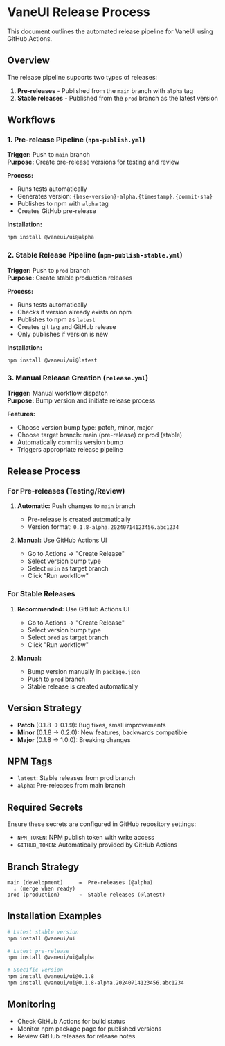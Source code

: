 # VaneUI Release Process

This document outlines the automated release pipeline for VaneUI using GitHub Actions.

## Overview

The release pipeline supports two types of releases:

1. **Pre-releases** - Published from the `main` branch with `alpha` tag
2. **Stable releases** - Published from the `prod` branch as the latest version

## Workflows

### 1. Pre-release Pipeline (`npm-publish.yml`)

**Trigger:** Push to `main` branch  
**Purpose:** Create pre-release versions for testing and review

**Process:**
- Runs tests automatically
- Generates version: `{base-version}-alpha.{timestamp}.{commit-sha}`
- Publishes to npm with `alpha` tag
- Creates GitHub pre-release

**Installation:**
```bash
npm install @vaneui/ui@alpha
```

### 2. Stable Release Pipeline (`npm-publish-stable.yml`)

**Trigger:** Push to `prod` branch  
**Purpose:** Create stable production releases

**Process:**
- Runs tests automatically
- Checks if version already exists on npm
- Publishes to npm as `latest`
- Creates git tag and GitHub release
- Only publishes if version is new

**Installation:**
```bash
npm install @vaneui/ui@latest
```

### 3. Manual Release Creation (`release.yml`)

**Trigger:** Manual workflow dispatch  
**Purpose:** Bump version and initiate release process

**Features:**
- Choose version bump type: patch, minor, major
- Choose target branch: main (pre-release) or prod (stable)
- Automatically commits version bump
- Triggers appropriate release pipeline

## Release Process

### For Pre-releases (Testing/Review)

1. **Automatic:** Push changes to `main` branch
   - Pre-release is created automatically
   - Version format: `0.1.8-alpha.20240714123456.abc1234`

2. **Manual:** Use GitHub Actions UI
   - Go to Actions → "Create Release"
   - Select version bump type
   - Select `main` as target branch
   - Click "Run workflow"

### For Stable Releases

1. **Recommended:** Use GitHub Actions UI
   - Go to Actions → "Create Release"
   - Select version bump type
   - Select `prod` as target branch
   - Click "Run workflow"

2. **Manual:** 
   - Bump version manually in `package.json`
   - Push to `prod` branch
   - Stable release is created automatically

## Version Strategy

- **Patch** (0.1.8 → 0.1.9): Bug fixes, small improvements
- **Minor** (0.1.8 → 0.2.0): New features, backwards compatible
- **Major** (0.1.8 → 1.0.0): Breaking changes

## NPM Tags

- `latest`: Stable releases from prod branch
- `alpha`: Pre-releases from main branch

## Required Secrets

Ensure these secrets are configured in GitHub repository settings:

- `NPM_TOKEN`: NPM publish token with write access
- `GITHUB_TOKEN`: Automatically provided by GitHub Actions

## Branch Strategy

```
main (development)     →  Pre-releases (@alpha)
  ↓ (merge when ready)
prod (production)      →  Stable releases (@latest)
```

## Installation Examples

```bash
# Latest stable version
npm install @vaneui/ui

# Latest pre-release
npm install @vaneui/ui@alpha

# Specific version
npm install @vaneui/ui@0.1.8
npm install @vaneui/ui@0.1.8-alpha.20240714123456.abc1234
```

## Monitoring

- Check GitHub Actions for build status
- Monitor npm package page for published versions
- Review GitHub releases for release notes